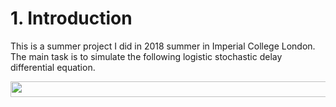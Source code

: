 
# 1. Introduction  
This is a summer project I did in 2018 summer in Imperial College London. The main task is to simulate the following logistic stochastic delay differential equation. 

<img src="/tex/d54e858e85ff6acf67687130083eb7969fb1ead4f46bfbe356eed30dec7b748f.svg?invert_in_darkmode&sanitize=true" align=middle width=2281445pt height=24.65753399999998pt/>

where <img src="/tex/c745b9b57c145ec5577b82542b2df546.svg?invert_in_darkmode&sanitize=true" align=middle width=10.57650494999999pt height=14.15524440000002pt/> and <img src="/tex/8217ed3c32a785f0b5aad4055f432ad8.svg?invert_in_darkmode&sanitize=true" align=middle width=10.16555099999999pt height=22814486pt/> are parameters of the deterministic delay logistic equation, and <img src="/tex/647ddedd0d2f600c40dbbe8108056d5d.svg?invert_in_darkmode&sanitize=true" align=middle width=125.24022225pt height=24.65753399999998pt/>.

We were also askd to simulate the system when a pullback in time is set, in order to find pullback attractors.

I am going to explain some of the algorithms I used in the scripts.

# 2. How Noise Realisation Is Implemented When Pullback Exists

A pullback means we have negative time. For example, if pullback is 200, then the system starts at t = -200.  We want to make sure that the noise realisation should be the same at each time point, so we can adjust the value of pullback and explore pullback attractors.  

Thus, in order to allow pullback to vary without altering the noise realisation, we should not generate noise forward from the very initial time point (e.g. t = -200). Instead, we should generate **two** streams of noise, starting from t = 0. 

Stream A  runs forward from t = 0 to <img src="/tex/701fa44621fd283e3f2c5468958859d8.svg?invert_in_darkmode&sanitize=true" align=middle width=29.223836399999986pt height=19.1781018pt/>.

Stream B runs backward from t = 0 to <img src="/tex/1d5ba78bbbafd3226f371146bc348363.svg?invert_in_darkmode&sanitize=true" align=middle width=29.223836399999986pt height=19.1781018pt/>.

**NOTICE** : we need two different seeds to generate those streams, otherwise there is a symmetry in noise.

This makes sure that once the random seed is fixed, we can change adjust pullback and the final time as we wish without altering the noise.

# 3. Stochastic Integration Schemes
The philosophy of numeric integration is to discretise time, and use summation to replace integration.
 
Two integration schemes are used for integrations. In most of the scripts, Euler-Maruyama method are used to save computing time. Heun's Method  is only used when stated in the title of the scripts. More sophisticated integration schemes like Runge-Kutta, requires fractional time step, which I found infeasible for stochastic delay differential equation. 

## 3.1 Euler-Maruyama

The Euler-Maruyama method is basically a stochastic version of the Euler's method for deterministic equation. Under Euler-Maruyama method, our equation becomes

<img src="/tex/4c6fda2b84bf19d1ef8c7d29f1c50d75.svg?invert_in_darkmode&sanitize=true" align=middle width=488.5447545pt height=24.65753399999998pt/>

<img src="/tex/f11145648cff3ba9c4465b8461448c77.svg?invert_in_darkmode&sanitize=true" align=middle width=127.73402069999999pt height=24.65753399999998pt/> follows a normal distribution with variance <img src="/tex/5a8af6f173febd968ef4c52695efcf85.svg?invert_in_darkmode&sanitize=true" align=middle width=14.492060549999989pt height=22.831056599999986pt/>. Thus, <img src="/tex/f11145648cff3ba9c4465b8461448c77.svg?invert_in_darkmode&sanitize=true" align=middle width=127.73402069999999200b0a90bb002ce5f59368cd4a8fb0b73639592c8dfbbd6bef7fe53edf1872af439d5b12dc6c860995693aa45e4255d1.svg?invert_in_darkmode&sanitize=true" align=middle width=127.7340206378.04251044217.02084683.46465164999999958pt height=24.65753392.831056599999986pt/> is realised by drawing a sample from the

W follows a normal distribution with variance <img src="/tex/5a8af6f173febd968ef4c52695efcf85.svg?invert_in_darkmode&sanitize=true" align=middle width=14.492060549999989pt height=22.831056599999986pt/>. In fact, in my implementation, a smaller times step called **tDelta** is set, and <img src="/tex/e65c57c88cc602403a9760a73adca1ec.svg?invert_in_darkmode&sanitize=true" align=middle width=112.05319124999998pt height=22.831056599999986pt/>, where <img src="/tex/1e438235ef9ec72fc51ac5025516017c.svg?invert_in_darkmode&sanitize=true" align=middle width=12.60847334999999pt height=22.465723500000017pt/> is an integer. Now

<img src="/tex/c5b43f0282cd8e2163c09c50dbc558a43a7611d3205be2e25ef167b61ff5bcf8.svg?invert_in_darkmode&sanitize=true" align=middle width=510.09202365176.58099689999997pt height=29.78995477.8211450000000243pt/>

## 3.2  Heun's Method
i
Heun's Method is supposed to be more accurate than Euler's Method for integrating the deterministic equation, but it is more time- consuming. The scheme for integrating the random variable is the same as Euler-Maruyama, as Heun's Method only improves evaluation of the deterministic gradient. 

For the sake of simplicity, suppose our equation is 

<img src="/tex/331b59c0123e3ea1aa2c0f4710955fc5276736f3fa54ff8824088ff97508ce5636998de7effa663e2e390430a2c4ffe9.svg?invert_in_darkmode&sanitize=true" align=middle width=217.129004.34347945161.7408703499999967pt height=24.65753399999998pt/>

Then, under Heun's method, we first use the same technique as Euler's method to find the value of X(t+dt) by

<img src="/tex/09cf12e61c237b88b551100a84c3023c3670dc0c8303a17ad177aadde8179653.svg?invert_in_darkmode&sanitize=true" align=middle width=315.5992784999999702.8136891999997974pt height=24.65753399999998pt/>

However, this <img src="/tex/2d5e9e9001f4057fdc75304f69d1b973e200e34da364d469d9368cf343f10844.svg?invert_in_darkmode&sanitize=true" align=middle width=68.21345024999998260.2110786pt height=24.65753399999998pt/> is only an intermediate value. The purpose is to use this to evaluate <img src="/tex/18da5344aa0718fc0560cf835cbbb5eab2367977fd59de49ecc94c7e87b2ab75.svg?invert_in_darkmode&sanitize=true" align=middle width=90.763.0993426349999998pt height=24.65753399999998pt/> and then use the average gradient to evaluate <img src="/tex/2d5e9e9001f4057fdc75304f69d1b973.svg?invert_in_darkmode&sanitize=true" align=middle width=68.21345024999998pt height=24.65753399999998pt/> again.

<img src="/tex/f0ab9226dc1b7ec0ca0e2a9cbdc2d5b3.svg?invert_in_darkmode&sanitize=true" align=middle width=446.11408215000006pt height=27.77565449999998pt/>

# 4. Lyapunov spectrum

The Lyapunov specturm is very useful in determining types of attractors. Negative Lyapunov spectra mean **stable** attractors, and positive Lyapunov spectra mean **unstable** attractors, and Lyapunov spectra with both positive and negative values mean **strange** attractors. 

Although the delay funcequation <img src="/tex/057fde3677e10e4628746048e05a0584.svg?invert_in_darkmode&sanitize=true" align=middle width=111.62643029999998pt height=24.65753399999998pt/> is infinite dimensional, we estimate lyapunov spectrum using finite points to approximate. 

For the purpose of more robust computation, we use <img src="/tex/00e90768cd54cf7237b1c509f34fd44fe7370d092fe0ec1bc1e0b94742b0e461.svg?invert_in_darkmode&sanitize=true" align=middle width=127.470687254.183642149999998pt height=24.65753399999998pt/> 
points, which are evenly spaced in the time domain, to represent the function, where <img src="/tex/5a8af6f173febd968ef4c52695efcf85.svg?invert_in_darkmode&sanitize=true" align=middle width=14.492060549999989pt height=22.831056599999986pt/> is set to guarantee that <img src="/tex/c7f4bd27295dced6069c17f5d8b3a740.svg?invert_in_darkmode&sanitize=true" align=middle width=73.79497124999999pt height=22.465723500000017pt/> is an integer. Now the infinite dimensional functions is approximated by a <img src="/tex/c7f4bd27295dced6069c17f5d8b3a740.svg?invert_in_darkmode&sanitize=true" align=middle width=73.79497124999999pt height=22.465723500000017pt/>-dimensional object.  Thus, this <img src="/tex/c7f4bd27295dced6069c17f5d8b3a740.svg?invert_in_darkmode&sanitize=true" align=middle width=73.79497124999999pt height=22.465723500000017pt/>-dimensional object can be represented by a <img src="/tex/c7f4bd27295dced6069c17f5d8b3a740.svg?invert_in_darkmode&sanitize=true" align=middle width=73.79497124999999pt height=22.465723500000017pt/>-dimensional vector, indicating the values the object takes at each time point. 

Since we are dealing with <img src="/tex/c7f4bd27295dced6069c17f5d8b3a740.svg?invert_in_darkmode&sanitize=true" align=middle width=73.79497124999999pt height=22.465723500000017pt/> -dimension, we choose the canonical basis <img src="/tex/94e46ff3acf48b47afcef8b7dc467385.svg?invert_in_darkmode&sanitize=true" align=middle width=153.99570945pt height=24.65753399999998pt/>.  Aligning them together gives us the identity matrix. To estimate the Lyapunov spectrum,  we are going to see how this canonical basis develops when time span is very large, under the linearisation of the of stochastic delay differential equation. Since this system is autonomous, the dynamics of the tangent equation can be written in the form 

<img src="/tex/0e797463df34a1d249fa77d9a0681d94a33a047cc77417ca26fa9fe855632c6a.svg?invert_in_darkmode&sanitize=true" align=middle width=290.760764249999976.4571005pt height=27.6567522pt/>

Thus starting with <img src="/tex/d6ca07c8f420b618e165faa2b0de3548450b5f7853bf1fd5a4036795c5456869b1cd4637e30911a2f47435730f2e24dblinearisation could be 

<img src="/tex/4b23095a3b08e297428f7aa0fb35d446.svg?invert_in_darkmode&sanitize=true" align=middle width=47.3331688451280.01871974106.36128681436299999869857pt height=22.465723500000017pt/>, we have <img src="/tex/9e973a531e7be3193ea1c99e5e69c0efbf09f350ab7974d7d9c8f33db56a9ede.svg?invert_in_darkmode&sanitize=true" align=middle width=76.387033799999988.0536691pt height=27.6567522pt/>. The Lyapunov spectrum is a vector :

<img src="/tex/661a63e5988afc00d5f43115086f5be38a2237fc39c43226f65e31c00b32716e.svg?invert_in_darkmode&sanitize=true" align=middle width=220.086871950000021.16792224999995pt height=27.77565449999998pt/>

where <img src="/tex/b7680b03af3ad50555b9981995ff1ae5.svg?invert_in_darkmode&sanitize=true" align=middle width=40.80723569999999pt height=24.65753399999998pt/> 



is the vector of all real parts of eigenvalues of 







<img src="/tex/02fa8b922302d21626546fa1121e02f1.svg?invert_in_darkmode&sanitize=true" align=middle width=31.96356239999999739fe69d785eb129eeb2746580e64377.svg?invert_in_darkmode&sanitize=true" align=middle width=33.63019769999999ecd73ea956ea7b048e7d8e1736ac6c7fa4b5a7ec9abf2ab526f120b1012df42b9a2d6f5a1121e02f1.svg?invert_in_darkmode&sanitize=true" align=middle width=31.96356239999999b5cefcead9197a1551befc0c6e564d8302ac2a1c53276b77edd633bbc4f8e880b4dbb9c7758e135379ae60.svg?invert_in_darkmode&sanitize=true" align=middle width=221.167922208.6713007499999726.776316763.8349900147.533462981.94564849999959378pt height=24.65753397.77565449999998pt/>. 

Working from first principles, the tangent equation is found to be









<img src="/tex/306dc770a69a0e1b8243fe9cf150bf8365a8c688bf4c94c5ff86a20c2a0f7a0.svg?invert_in_darkmode&sanitize=true" align=middle width=288.68251499999997pt height=2vAll[:, i + NHistory] = vAll[:, i + NHistory - 1] + vAll[:, i + NHistory - 1] * (





74.6567522pt/>

3399999998pt/>

Now, implementing the integration scheme we can find <img src="/tex/02fa8b922302d21626546fa1121e02f1 


vector, indicating the value 
$dW=X( \alpha - +\beta * xAll[i]) * dt - vAll[:, i] * beta * xAll[i + NHistory] * dt + sigma * vAll[:,

i + NHistory - 1] * np.sum(

dW[R * i:R * (i + 1)])
<img src="/tex/787e09f17da1bf1ed2e0885c48397f2c626546fa1121e02f1d039b4dad596f40a869c30fe415810a2c37fae220ca6d72754ed120b2455.svg?invert_in_darkmode&sanitize=true" align=middle width=31.96356239999999288.6825149919.0021866184.213342439.14952689999979584pt height=24.6575332.8310565999999986pt/>, and estimate the Lyapunov Spectrum by choosing a large positive t .

# 5. Invariant Measure

The invariant measure could be understood as a (probability) distribution of particles in the dynamical system when time tends to infinity. Two methods are used to cross-validate the calculation of the invariant measure.

## 5.1 Ulam's Method

The Ulam's method uses Markov Chain.

  Suppose  we have a discrete finite state process, then the invariant measure could be calculated by computing the eigenvalues and eigenvectors of the corresponding Markov matrix. The normalised eigenvector corresponding to eigenvalue 1, is the required invariant measure.

If  we have <img src="/tex/000539e7b945764a553fc8c5317c72b2.svg?invert_in_darkmode&sanitize=true" align=middle width=118.54225185pt height=24.65753399999998pt/>, we could partition the interval <img src="/tex/fe477a2781d275b4481790690fccd15f.svg?invert_in_darkmode&sanitize=true" align=middle width=32.18228144999999pt height=24.65753399999998pt/> into N equally spaced subintervals. Then, considering each subinterval as a single state, we have a N-state Markov process.

And the Markov matrix of this process is estimated by:

<img src="/tex/0e3d73c5cdb36fc4ce1327d3097c921b227b517573842382ed7e695dca301f7420e848d96b3bb30942eeea2b2121d29c11d72c042c143b505dd1fc0d9347a295c7361f1b9be348411a9071d3b078.svg?invert_in_darkmode&sanitize=true" align=middle width=350.4703702499999527.0710203440.036374292.4629966454.53721569999998pt height=33.20539850.648287999999997pt/>

Of course, the expectation is es

However the process we are dealing with is 

<img src="/tex/d354468c96a6bb401a5480a7c87f2691812fb1b87ae5a39b0a622daf03ce876d.svg?invert_in_darkmode&sanitize=true" align=middle width=290.626248163.32621855pt height=24.65753399999998pt/>

What should we do?

#### Step1:

We have to map <img src="/tex/d64e8fdb66c8e9e5c12535b6b40a9a3b.svg?invert_in_darkmode&sanitize=true" align=middle width=49.751113499999995pt height=24.65753399999998pt/> onto <img src="/tex/f3e711926cecfed3003f9ae341f3d92b.svg?invert_in_darkmode&sanitize=true" align=middle width=11.87217899999999pt height=22.648391699999998pt/>, so we can define a Mmarkov process that we can work with. A natural choice isWe define an equivalence relation on <img src="/tex/d64e8fdb66c8e9e5c12535b6b40a9a3b.svg?invert_in_darkmode&sanitize=true" align=middle width=49.751113499999995pt height=24.65753399999998pt/>:

<img src="/tex/02f3befc8627c8129b0b56479ca81c6d.svg?invert_in_darkmode&sanitize=true" align=middle width=190.13939009999999pt height=24.65753399999998pt/>

Thus <img src="/tex/2579988a07702d44ea90a6cf5484e0d1.svg?invert_in_darkmode&sanitize=true" align=middle width=111.40096934999998pt height=24.65753399999998pt/> i## 5.2 Birkhoff's tThe orequiredm









## 5.2 Birkhoff's tThe mapping which maps <img src="/tex/d64e8fdb66c8e9e5c12535b6b40a9a3b.svg?invert_in_darkmode&sanitize=true" align=middle width=49.751113499999995pt height=24.65753399999998pt/> onto <img src="/tex/f3e711926cecfed3003f9ae341f3d92b.svg?invert_in_darkmode&sanitize=true" align=middle width=11.87217899999999pt height=22.648391699999998pt/>

#### Step2:

We have to restrict <img src="/tex/f3e711926cecfed3003f9ae341f3d92b.svg?invert_in_darkmode&sanitize=true" align=middle width=11.87217899999999pt height=22.648391699999998pt/> to a finite interval <img src="/tex/fe477a2781d275b4481790690fccd15f.svg?invert_in_darkmode&sanitize=true" align=middle width=32.18228144999999pt height=24.65753399999998pt/>. This is totally for the purpose of numerical simulation. We choose:

b = the largest  value a path has ever visited

a = the smallest value a path has ever visited


Now, we have reduced our problem to what we have discussed at the very beginning of this section. So then we estimate the the Markov matrix and compute its normalised eigenvector with  eigenvalue 1.



## 5.2 Birkhoff's Theorem

The Birkhoff's Theorem states that given <img src="/tex/b5723c8b7457075f9240a1bbd057a494d71b2d59eef000a071a8f0a6b220e28e.svg?invert_in_darkmode&sanitize=true" align=middle width=62.3249533444.13374129999999pt height=24.65753399999998pt/> is a probability space and <img src="/tex/b46ab6a9a6eb1f2e11704d7cee79338e.svg?invert_in_darkmode&sanitize=true" align=middle width=78.90379034999998pt height=22.831056599999986pt/> a measurable function such that <img src="/tex/07617f9d8fe48b4a7b3f523d6730eef0.svg?invert_in_darkmode&sanitize=true" align=middle width=9.90492359999999pt height=14.15524440000002pt/> is invariant with respect to f. then we have:

<img src="/tex/1a9f3fad8f92226ac0fb3fcff047730f.svg?invert_in_darkmode&sanitize=true" align=middle width=264.83056545pt height=28.894955100000008pt/>

This means that if <img src="/tex/fed0272dc708799a525db6cf5d8e9450.svg?invert_in_darkmode&sanitize=true" align=middle width=148.98183629999997pt height=24.65753399999998pt/> is finite state, then

<img src="/tex/ad07fed076d905f183d732d1a6cce4983dcd65ff346eadb8c0137cdc171071fa.svg?invert_in_darkmode&sanitize=true" align=middle width=304.30950659999999.5173026pt height=30.648287999999997pt/>

We use the same mapping to reduce our infinite dimensional object to one dimension with finite states as what we have done in Ulam's method.

# Another Two Equations

Apart from the Logistic equation, the same scripts were also rwritten for other two equations, which are the Predator-Pray equation, and Wreight's conjecture.

Predator-Pray:

<img src="/tex/f3d59e27bbdde3d8f274711476b26817.svg?invert_in_darkmode&sanitize=true" align=middle width=145.51802924999998pt height=24.65753399999998pt/>

xAll[:, 0, i - 1 + NHistory] * (

r_1 - a_11 * xAll[:, 0, i] - a_12 * xAll[:, 1, i - 1 + NHistory]) * dt + sigma * \

xAll[:, 0, i - 1 + NHistory] * np.sum(

dW[R * i:R * (i + 1)])

xAll[:, 1, i + NHistory] = xAll[:, 1, i - 1 + NHistory] + xAll[:, 1, i - 1 + NHistory] * (

-r_2 + a_21 * xAll[:, 0, i - 1 + NHistory] - a_22 * xAll[:, 1, i])*dt + sigma * \

xAll[:, 1, i - 1 + NHistory] * np.sum(

dW[R * i:R * (i + 1)])




























































































## 5.2 Birkhoff's Theorem








## 5.2 Birkhoff's Theorem










## 5.2 Birkhoff's Theorem








orem








## 5.2 Birkhoff's Theorem








## 5.2 Birkhoff's Theorem








$X:[a,b]
## 5.2 Birkhoff's Theorem









## 5.2 Birkhoff's Theorem









## 5.2 Birkhoff's Theorem









## 5.1 Ulam's Method
## 5.2 Birkhoff's Theorem









# 6.







.

















X_\tau )dt+\sigma X dWis 


 
<!--stackedit_data:
eyJoaXN0b3J5IjpbMTIwNTU3OTc4MiwxOTQ0MTU0MTMxLC0yMj
AzMjE1NTMsMTM5OTMzMzAwOCwtODQwNTU2OTU5LDE2NDY0NDAx
NDMsMTQxMzg0NjEwLC0xNTM3NjI3MjksODQ4OTU0MDQ4LDExNz
M0NTA3NjAsMTU3NTgwMzI3Miw4NjI1MjUxMTgsLTI3NDk3ODA2
NiwxOTExNjMwOTU4LC0xMDEzODM3OTUwLC02MDg4MzUzNDIsLT
g2Nzk1MTY1LDEzNDI2NzE4NjQsMjY1ODc0MTQwLDE0NDYyMDM0
NTFdfQ==
-->